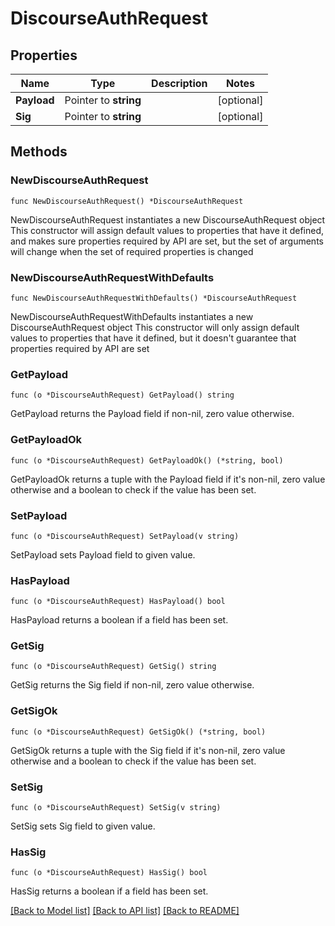 # DiscourseAuthRequest

## Properties

Name | Type | Description | Notes
------------ | ------------- | ------------- | -------------
**Payload** | Pointer to **string** |  | [optional] 
**Sig** | Pointer to **string** |  | [optional] 

## Methods

### NewDiscourseAuthRequest

`func NewDiscourseAuthRequest() *DiscourseAuthRequest`

NewDiscourseAuthRequest instantiates a new DiscourseAuthRequest object
This constructor will assign default values to properties that have it defined,
and makes sure properties required by API are set, but the set of arguments
will change when the set of required properties is changed

### NewDiscourseAuthRequestWithDefaults

`func NewDiscourseAuthRequestWithDefaults() *DiscourseAuthRequest`

NewDiscourseAuthRequestWithDefaults instantiates a new DiscourseAuthRequest object
This constructor will only assign default values to properties that have it defined,
but it doesn't guarantee that properties required by API are set

### GetPayload

`func (o *DiscourseAuthRequest) GetPayload() string`

GetPayload returns the Payload field if non-nil, zero value otherwise.

### GetPayloadOk

`func (o *DiscourseAuthRequest) GetPayloadOk() (*string, bool)`

GetPayloadOk returns a tuple with the Payload field if it's non-nil, zero value otherwise
and a boolean to check if the value has been set.

### SetPayload

`func (o *DiscourseAuthRequest) SetPayload(v string)`

SetPayload sets Payload field to given value.

### HasPayload

`func (o *DiscourseAuthRequest) HasPayload() bool`

HasPayload returns a boolean if a field has been set.

### GetSig

`func (o *DiscourseAuthRequest) GetSig() string`

GetSig returns the Sig field if non-nil, zero value otherwise.

### GetSigOk

`func (o *DiscourseAuthRequest) GetSigOk() (*string, bool)`

GetSigOk returns a tuple with the Sig field if it's non-nil, zero value otherwise
and a boolean to check if the value has been set.

### SetSig

`func (o *DiscourseAuthRequest) SetSig(v string)`

SetSig sets Sig field to given value.

### HasSig

`func (o *DiscourseAuthRequest) HasSig() bool`

HasSig returns a boolean if a field has been set.


[[Back to Model list]](../README.md#documentation-for-models) [[Back to API list]](../README.md#documentation-for-api-endpoints) [[Back to README]](../README.md)


